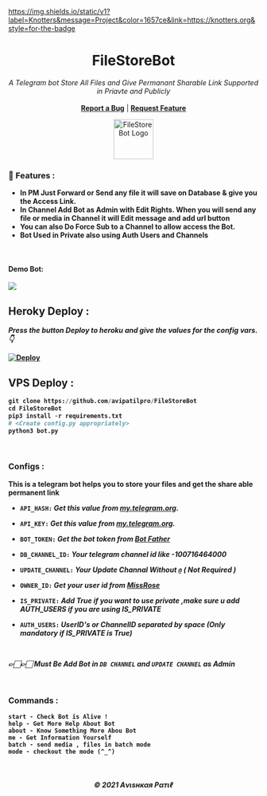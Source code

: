 

https://img.shields.io/static/v1?label=Knotters&message=Project&color=1657ce&link=https://knotters.org&style=for-the-badge

<h1 align="center">FileStoreBot</h1>
<p align="center">
  
  <p align="center">
    <i>A Telegram bot Store All Files and Give Permanant Sharable Link Supported in Priavte and Publicly</i>
    <br />
   </strong></a>
    <br />
    <a href="https://github.com/Avipatilpro/FileStoreBot/issues"><b>Report a Bug</b></a>
    |
    <a href="https://github.com/Avipatilpro/FileStoreBot/issues"><b>Request Feature</b></a>
  </p>
</p>


<p align="center">
    <a href="https://github.com/Avipatilpro/FileStoreBot">
        <img src="https://i.ibb.co/R2cswyL/folder.png" height="80" width="80" alt="FileStoreBot Logo">
    </a>
</p><b>



### 🍁 Features :

- In PM Just Forward or Send any file it will save on Database & give you the Access Link.
- In Channel Add Bot as Admin with Edit Rights. When you will send any file or media in Channel it will Edit message and add url button
- You can also Do Force Sub to a Channel to allow access the Bot.
- Bot Used in Private also using Auth Users and Channels

<br>

#### Demo Bot:  
<a href="https://telegram.me/FxStoreBot"><img src="https://img.shields.io/badge/Demo-Telegram%20Bot-blue.svg?logo=telegram"></a>


## Heroky Deploy :
_Press the button Deploy to heroku and give the values for the config vars. 👇_

[![Deploy](https://www.herokucdn.com/deploy/button.svg)](https://heroku.com/deploy?template=https://github.com/Selfie-bd/TG-File-Store-V5)


## VPS Deploy : 

```py
git clone https://github.com/avipatilpro/FileStoreBot
cd FileStoreBot
pip3 install -r requirements.txt
# <Create config.py appropriately>
python3 bot.py
```
<br>
  
### Configs :

**This is a telegram bot helps you to store your files and get the share able permanent link**


- `API_HASH:` _Get this value from [my.telegram.org](https://my.telegram.org)._

- `API_KEY:` _Get this value from [my.telegram.org](https://my.telegram.org)._

- `BOT_TOKEN:` _Get the bot token from [Bot Father ](https://telegram.dog/BotFather)_

- `DB_CHANNEL_ID:` _Your telegram channel id like -100716464000_

- `UPDATE_CHANNEL:` _Your Update Channal Without `@` ( Not Required )_

- `OWNER_ID:` _Get your user id from [MissRose ](https://telegram.dog/MissRose_bot)_

- `IS_PRIVATE:` _Add True if you want to use private ,make sure u add AUTH_USERS if you are using IS_PRIVATE_

- `AUTH_USERS:` _UserID's or ChannelID separated by space (Only mandatory if IS_PRIVATE is True)_

<br>

 _👉🏻👉🏻 Must Be Add Bot in `DB CHANNEL` and `UPDATE CHANNEL` as Admin_
  
  <br>
  
### Commands :

```
start - Check Bot is Alive !
help - Get More Help About Bot
about - Know Something More Abou Bot
me - Get Information Yourself
batch - send media , files in batch mode
mode - checkout the mode (^_^)

```
  
<br>
<h5 align='center'>© 2021 Aνιѕнкαя Pαтιℓ</h5>


